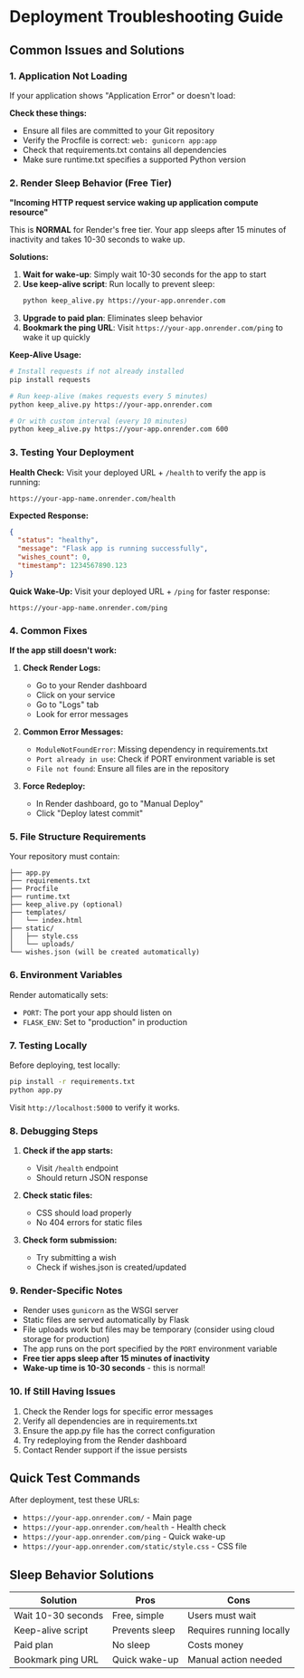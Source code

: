 # Deployment Troubleshooting Guide

## Common Issues and Solutions

### 1. Application Not Loading
If your application shows "Application Error" or doesn't load:

**Check these things:**
- Ensure all files are committed to your Git repository
- Verify the Procfile is correct: `web: gunicorn app:app`
- Check that requirements.txt contains all dependencies
- Make sure runtime.txt specifies a supported Python version

### 2. Render Sleep Behavior (Free Tier)
**"Incoming HTTP request service waking up application compute resource"**

This is **NORMAL** for Render's free tier. Your app sleeps after 15 minutes of inactivity and takes 10-30 seconds to wake up.

**Solutions:**

1. **Wait for wake-up**: Simply wait 10-30 seconds for the app to start
2. **Use keep-alive script**: Run locally to prevent sleep:
   ```bash
   python keep_alive.py https://your-app.onrender.com
   ```
3. **Upgrade to paid plan**: Eliminates sleep behavior
4. **Bookmark the ping URL**: Visit `https://your-app.onrender.com/ping` to wake it up quickly

**Keep-Alive Usage:**
```bash
# Install requests if not already installed
pip install requests

# Run keep-alive (makes requests every 5 minutes)
python keep_alive.py https://your-app.onrender.com

# Or with custom interval (every 10 minutes)
python keep_alive.py https://your-app.onrender.com 600
```

### 3. Testing Your Deployment

**Health Check:**
Visit your deployed URL + `/health` to verify the app is running:
```
https://your-app-name.onrender.com/health
```

**Expected Response:**
```json
{
  "status": "healthy",
  "message": "Flask app is running successfully",
  "wishes_count": 0,
  "timestamp": 1234567890.123
}
```

**Quick Wake-Up:**
Visit your deployed URL + `/ping` for faster response:
```
https://your-app-name.onrender.com/ping
```

### 4. Common Fixes

**If the app still doesn't work:**

1. **Check Render Logs:**
   - Go to your Render dashboard
   - Click on your service
   - Go to "Logs" tab
   - Look for error messages

2. **Common Error Messages:**
   - `ModuleNotFoundError`: Missing dependency in requirements.txt
   - `Port already in use`: Check if PORT environment variable is set
   - `File not found`: Ensure all files are in the repository

3. **Force Redeploy:**
   - In Render dashboard, go to "Manual Deploy"
   - Click "Deploy latest commit"

### 5. File Structure Requirements

Your repository must contain:
```
├── app.py
├── requirements.txt
├── Procfile
├── runtime.txt
├── keep_alive.py (optional)
├── templates/
│   └── index.html
├── static/
│   ├── style.css
│   └── uploads/
└── wishes.json (will be created automatically)
```

### 6. Environment Variables

Render automatically sets:
- `PORT`: The port your app should listen on
- `FLASK_ENV`: Set to "production" in production

### 7. Testing Locally

Before deploying, test locally:
```bash
pip install -r requirements.txt
python app.py
```

Visit `http://localhost:5000` to verify it works.

### 8. Debugging Steps

1. **Check if the app starts:**
   - Visit `/health` endpoint
   - Should return JSON response

2. **Check static files:**
   - CSS should load properly
   - No 404 errors for static files

3. **Check form submission:**
   - Try submitting a wish
   - Check if wishes.json is created/updated

### 9. Render-Specific Notes

- Render uses `gunicorn` as the WSGI server
- Static files are served automatically by Flask
- File uploads work but files may be temporary (consider using cloud storage for production)
- The app runs on the port specified by the `PORT` environment variable
- **Free tier apps sleep after 15 minutes of inactivity**
- **Wake-up time is 10-30 seconds** - this is normal!

### 10. If Still Having Issues

1. Check the Render logs for specific error messages
2. Verify all dependencies are in requirements.txt
3. Ensure the app.py file has the correct configuration
4. Try redeploying from the Render dashboard
5. Contact Render support if the issue persists

## Quick Test Commands

After deployment, test these URLs:
- `https://your-app.onrender.com/` - Main page
- `https://your-app.onrender.com/health` - Health check
- `https://your-app.onrender.com/ping` - Quick wake-up
- `https://your-app.onrender.com/static/style.css` - CSS file

## Sleep Behavior Solutions

| Solution | Pros | Cons |
|----------|------|------|
| Wait 10-30 seconds | Free, simple | Users must wait |
| Keep-alive script | Prevents sleep | Requires running locally |
| Paid plan | No sleep | Costs money |
| Bookmark ping URL | Quick wake-up | Manual action needed | 